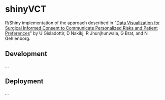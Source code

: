 # shinyVCT

R/Shiny implementation of the approach described in "[Data Visualization for Surgical Informed Consent to Communicate Personalized Risks and Patient Preferences](https://doi.org/10.1101/2020.03.25.20038398)" by U Gisladottir, D Nakikj, R Jhunjhunwala, G Brat, and N Gehlenborg. 

## Development
...

## Deployment
...


